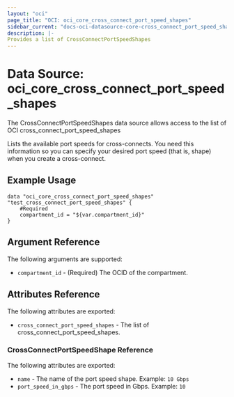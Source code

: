 ```yaml
---
layout: "oci"
page_title: "OCI: oci_core_cross_connect_port_speed_shapes"
sidebar_current: "docs-oci-datasource-core-cross_connect_port_speed_shapes"
description: |-
Provides a list of CrossConnectPortSpeedShapes
---
```

# Data Source: oci_core_cross_connect_port_speed_shapes
The CrossConnectPortSpeedShapes data source allows access to the list of OCI cross_connect_port_speed_shapes

Lists the available port speeds for cross-connects. You need this information
so you can specify your desired port speed (that is, shape) when you create a
cross-connect.


## Example Usage

```hcl
data "oci_core_cross_connect_port_speed_shapes" "test_cross_connect_port_speed_shapes" {
	#Required
	compartment_id = "${var.compartment_id}"
}
```

## Argument Reference

The following arguments are supported:

* `compartment_id` - (Required) The OCID of the compartment.


## Attributes Reference

The following attributes are exported:

* `cross_connect_port_speed_shapes` - The list of cross_connect_port_speed_shapes.

### CrossConnectPortSpeedShape Reference

The following attributes are exported:

* `name` - The name of the port speed shape.  Example: `10 Gbps` 
* `port_speed_in_gbps` - The port speed in Gbps.  Example: `10` 

